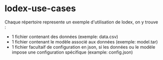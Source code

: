 # lodex-use-cases


Chaque répertoire represente un exemple d'utilisation de lodex, on y trouve :

- 1 fichier contenant des données (exemple: data.csv)
- 1 fichier contenant le modèle associé aux données (exemple: model.tar)
- 1 fichier facultaif de configuration en json, si les données ou le modèle impose une configuration spécifique (example: config.json)
